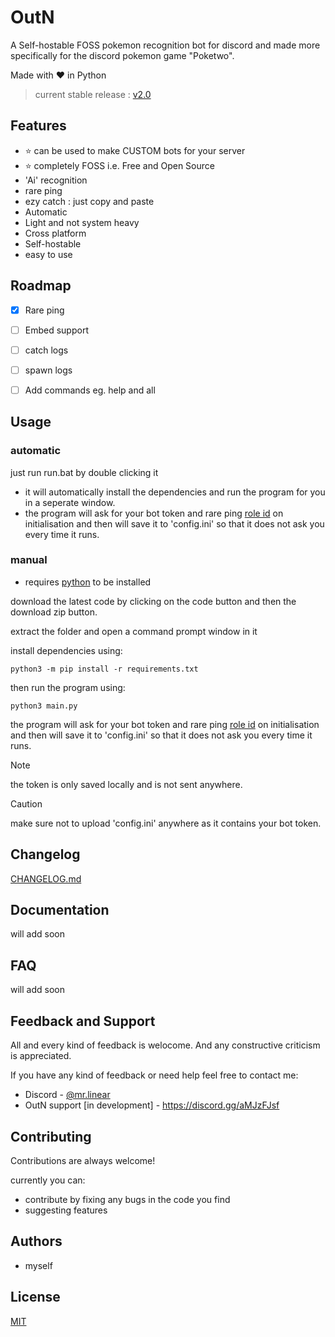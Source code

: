 
# OutN 

A Self-hostable FOSS pokemon recognition bot for discord and made more specifically for the discord pokemon game "Poketwo".

Made with ❤️ in Python
> current stable release : [v2.0](https://github.com/Pranjal-SB/OutN/blob/main/CHANGELOG.md#v20)

## Features
- ⭐ can be used to make CUSTOM bots for your server
- ⭐ completely FOSS i.e. Free and Open Source
- 'Ai' recognition
- rare ping
- ezy catch : just copy and paste
- Automatic
- Light and not system heavy
- Cross platform
- Self-hostable
- easy to use



## Roadmap

- [x] Rare ping
- [ ] Embed support
- [ ] catch logs
- [ ] spawn logs
- [ ] Add commands eg. help and all




## Usage

### automatic

just run run.bat by double clicking it
- it will automatically install the dependencies and run the program for you in a seperate window.
- the program will ask for your bot token  and rare ping [role id](https://discordhelp.net/role-id) on initialisation
and then will save it to 'config.ini' so that it does not ask you every time it runs.

### manual

- requires [python](https://www.python.org/) to be installed

download the latest code by clicking on the code button and then the download zip button.

extract the folder and open a command prompt window in it

install dependencies using:
```
python3 -m pip install -r requirements.txt
```
then run the program using:
```
python3 main.py
```
the program will ask for your bot token  and rare ping [role id](https://discordhelp.net/role-id) on initialisation
and then will save it to 'config.ini' so that it does not ask you every time it runs.

> [!NOTE]
> the token is only saved locally and is not sent anywhere.

> [!CAUTION]
> make sure not to upload 'config.ini' anywhere as it contains your bot token.


## Changelog

[CHANGELOG.md](https://github.com/Pranjal-SB/OutN/blob/main/CHANGELOG.md)

## Documentation

will add soon


## FAQ

will add soon


## Feedback and Support

All and every kind of feedback is welocome.
And any constructive criticism is appreciated.

If you have any kind of feedback or need help feel free to contact me:
- Discord - [@mr.linear](https://discordapp.com/users/1140568955220656160)
- OutN support [in development] - https://discord.gg/aMJzFJsf
## Contributing

Contributions are always welcome!

currently you can:
- contribute by fixing any bugs in the code you find
- suggesting features

## Authors

- myself


## License

[MIT](https://github.com/Pranjal-SB/OutN?tab=MIT-1-ov-file)

